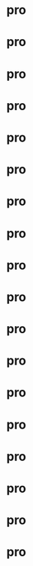 # pro
# pro
# pro
# pro
# pro
# pro
# pro
# pro
# pro
# pro
# pro
# pro
# pro
# pro
# pro
# pro
# pro
# pro
